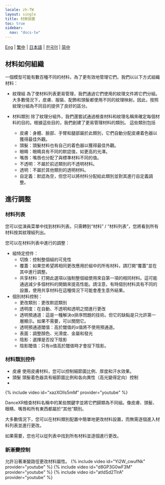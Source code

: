 ```yaml
---
locale: zh-TW
layout: single
title: 材質設置
toc: true
sidebar:
  nav: "docs-tw"
---
```

[Eng](/dancexr/features/material_settings) | [繁中](/tw/dancexr/features/material_settings) | [日本語](/jp/dancexr/features/material_settings) | [한국어](/kr/dancexr/features/material_settings) | [简中](/zh/dancexr/features/material_settings)

## 材料如何組織<a id="material-category"></a>

一個模型可能有數百種不同的材料，為了更有效地管理它們，我們以以下方式組織材料：

* 紋理組
  為了使材料列表更易管理，我們通過它們使用的紋理文件將它們分組。大多數情況下，皮膚、服裝、配飾和頭髮都使用不同的紋理映射。因此，按照紋理分組為不同目的提供了良好的區分。

* 材料類別
  除了紋理分組外，我們還嘗試通過檢查材料和紋理名稱來確定每個材料的目的。根據這些目的，我們創建了更易管理材料的類別。
  這些類別包括
  * 皮膚：身體、臉部、手臂和腿部屬於此類別，它們自動分配皮膚着色器以獲得最佳外觀。
  * 頭髮：頭髮材料也有自己的着色器以獲得最佳外觀。
  * 眼睛：眼睛具有不同的默認值，如更高的光澤。
  * 嘴唇：嘴唇也分配了與標準材料不同的值。
  * 不透明：不屬於前述類別的不透明材料。
  * 透明：不屬於其他類別的透明材料。
  * 自定義：默認為空，但您可以將材料分配給此類別並對其進行自定義調整。


## 進行調整

### 材料列表<a id="material-list"></a>

您可以從演員菜單中找到材料列表。只需轉到“材料” / “材料列表”，您將看到所有材料按其紋理組列出。

您可以在材料列表中進行的調整：
* 組特定控件：
  * 切換：控制整個組的可見性
  * 覆蓋：如果您希望將相同更改應用於組中的所有材料，請打開“覆蓋”並在其中進行調整。
  * 共享材料：打開此選項以強制整個組使用來自第一項的相同材料。這可能通過減少多個材料的開銷來提高性能。請注意，有時個別材料具有不同的設置，使用共享材料在這種情況下可能會產生意外結果。
* 個別材料控制：
  * 更改類別：更改默認類別
  * 透明度：在自動、不透明和透明之間進行更改
  * 透明預通道：這是一種解決α排序問題的技術。但它的缺點是只允許第一層顯示。如果不需要，可以關閉它。
  * 透明預通道閾值：高於閾值的α值將不使用預通道。
  * 表面：調整顏色、光滑度、金屬和發光
  * 陰影：選擇是否投下陰影
  * 陰影閾值：只有α值高於閾值時才會投下陰影。

### 材料類別控件

* 皮膚
  使用皮膚材料，您可以控制細節圖比例、厚度和汗水效果。
* 頭髮
  頭髮着色器具有細節圖比例和各向異性（高光變得定向）控制
* 

{% include video id="xazXOlls5mM" provider="youtube" %}

DanceXR檢查材料名稱中的某些關鍵字並將它們歸類為不同組。像皮膚、頭髮、眼睛、嘴唇和所有東西都屬於“其他”類別。

大多數情況下，您可以在材料類別配置中簡單地更改材料設置，而無需逐個進入材料列表並進行更改。

如果需要，您也可以從列表中找到所有材料並逐個進行更改。

### 新漸變控制
允許沿著漸變路徑更改材料屬性。
{% include video id="Yi2W_cwufNk" provider="youtube" %}
{% include video id="d8GP3G0wF3M" provider="youtube" %}
{% include video id="atIdSd2TIrA" provider="youtube" %}
